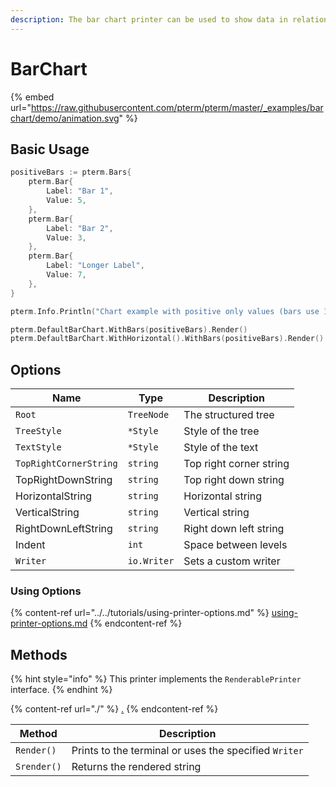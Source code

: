 ```yaml
---
description: The bar chart printer can be used to show data in relation to each other
---
```


# BarChart

{% embed url="https://raw.githubusercontent.com/pterm/pterm/master/_examples/barchart/demo/animation.svg" %}

## Basic Usage

```go
positiveBars := pterm.Bars{
	pterm.Bar{
		Label: "Bar 1",
		Value: 5,
	},
	pterm.Bar{
		Label: "Bar 2",
		Value: 3,
	},
	pterm.Bar{
		Label: "Longer Label",
		Value: 7,
	},
}

pterm.Info.Println("Chart example with positive only values (bars use 100% of chart area)")

pterm.DefaultBarChart.WithBars(positiveBars).Render()
pterm.DefaultBarChart.WithHorizontal().WithBars(positiveBars).Render()
```

## Options

| Name                   | Type        | Description             |
| ---------------------- | ----------- | ----------------------- |
| `Root`                 | `TreeNode`  | The structured tree     |
| `TreeStyle`            | `*Style`    | Style of the tree       |
| `TextStyle`            | `*Style`    | Style of the text       |
| `TopRightCornerString` | `string`    | Top right corner string |
| TopRightDownString     | `string`    | Top right down string   |
| HorizontalString       | `string`    | Horizontal string       |
| VerticalString         | `string`    | Vertical string         |
| RightDownLeftString    | `string`    | Right down left string  |
| Indent                 | `int`       | Space between levels    |
| `Writer`               | `io.Writer` | Sets a custom writer    |

### Using Options

{% content-ref url="../../tutorials/using-printer-options.md" %}
[using-printer-options.md](../../tutorials/using-printer-options.md)
{% endcontent-ref %}

## Methods

{% hint style="info" %}
This printer implements the `RenderablePrinter` interface.
{% endhint %}

{% content-ref url="./" %}
[.](./)
{% endcontent-ref %}

| Method      | Description                                           |
| ----------- | ----------------------------------------------------- |
| `Render()`  | Prints to the terminal or uses the specified `Writer` |
| `Srender()` | Returns the rendered string                           |
